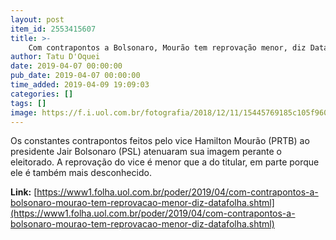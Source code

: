 ```yaml
---
layout: post
item_id: 2553415607
title: >-
    Com contrapontos a Bolsonaro, Mourão tem reprovação menor, diz Datafolha
author: Tatu D'Oquei
date: 2019-04-07 00:00:00
pub_date: 2019-04-07 00:00:00
time_added: 2019-04-09 19:09:03
categories: []
tags: []
image: https://f.i.uol.com.br/fotografia/2018/12/11/15445769185c105f9605ee9_1544576918_3x2_rt.jpg
---
```


Os constantes contrapontos feitos pelo vice Hamilton Mourão (PRTB) ao presidente Jair Bolsonaro (PSL) atenuaram sua imagem perante o eleitorado. A reprovação do vice é menor que a do titular, em parte porque ele é também mais desconhecido.

**Link:** [https://www1.folha.uol.com.br/poder/2019/04/com-contrapontos-a-bolsonaro-mourao-tem-reprovacao-menor-diz-datafolha.shtml](https://www1.folha.uol.com.br/poder/2019/04/com-contrapontos-a-bolsonaro-mourao-tem-reprovacao-menor-diz-datafolha.shtml)

